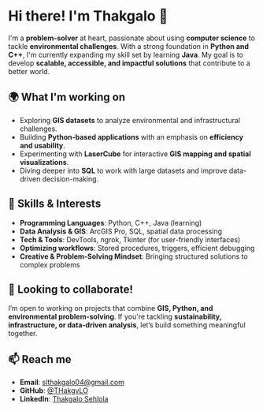 # Hi there! I'm Thakgalo 👋

I'm a **problem-solver** at heart, passionate about using **computer science** to tackle **environmental challenges**. With a strong foundation in **Python and C++**, I'm currently expanding my skill set by learning **Java**. My goal is to develop **scalable, accessible, and impactful solutions** that contribute to a better world.

## 🌍 What I'm working on
- Exploring **GIS datasets** to analyze environmental and infrastructural challenges.
- Building **Python-based applications** with an emphasis on **efficiency and usability**.
- Experimenting with **LaserCube** for interactive **GIS mapping and spatial visualizations**.
- Diving deeper into **SQL** to work with large datasets and improve data-driven decision-making.

## 🚀 Skills & Interests
- **Programming Languages**: Python, C++, Java (learning)
- **Data Analysis & GIS**: ArcGIS Pro, SQL, spatial data processing
- **Tech & Tools**: DevTools, ngrok, Tkinter (for user-friendly interfaces)
- **Optimizing workflows**: Stored procedures, triggers, efficient debugging
- **Creative & Problem-Solving Mindset**: Bringing structured solutions to complex problems

## 🤝 Looking to collaborate!
I’m open to working on projects that combine **GIS, Python, and environmental problem-solving**. If you're tackling **sustainability, infrastructure, or data-driven analysis**, let’s build something meaningful together.

## 📫 Reach me
- **Email**: slthakgalo04@gmail.com  
- **GitHub**: [@THakgvLO](https://github.com/THakgvLO)  
- **LinkedIn**: [Thakgalo Sehlola](https://www.linkedin.com/in/thakgalo-sehlola) 

<!---
THakgvLO/THakgvLO is a ✨ special ✨ repository because its `README.md` (this file) appears on your GitHub profile.
You can click the Preview link to take a look at your changes.
--->
